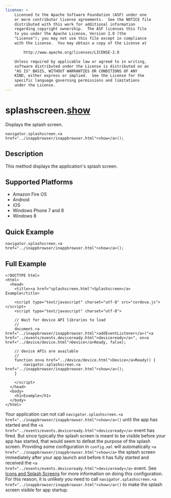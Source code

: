 ```yaml
---
license: >
    Licensed to the Apache Software Foundation (ASF) under one
    or more contributor license agreements.  See the NOTICE file
    distributed with this work for additional information
    regarding copyright ownership.  The ASF licenses this file
    to you under the Apache License, Version 2.0 (the
    "License"); you may not use this file except in compliance
    with the License.  You may obtain a copy of the License at

        http://www.apache.org/licenses/LICENSE-2.0

    Unless required by applicable law or agreed to in writing,
    software distributed under the License is distributed on an
    "AS IS" BASIS, WITHOUT WARRANTIES OR CONDITIONS OF ANY
    KIND, either express or implied.  See the License for the
    specific language governing permissions and limitations
    under the License.
---
```


# splashscreen.<a href="../inappbrowser/inappbrowser.html">show</a>

Displays the splash screen.

    navigator.splashscreen.<a href="../inappbrowser/inappbrowser.html">show</a>();

## Description

This method displays the application's splash screen.

## Supported Platforms

- Amazon Fire OS
- Android
- iOS
- Windows Phone 7 and 8
- Windows 8

## Quick Example

    navigator.splashscreen.<a href="../inappbrowser/inappbrowser.html">show</a>();

## Full Example

    <!DOCTYPE html>
    <html>
      <head>
        <title><a href="splashscreen.html">Splashscreen</a> Example</title>

        <script type="text/javascript" charset="utf-8" src="cordova.js"></script>
        <script type="text/javascript" charset="utf-8">

        // Wait for device API libraries to load
        //
        document.<a href="../inappbrowser/inappbrowser.html">addEventListener</a>("<a href="../events/events.deviceready.html">deviceready</a>", on<a href="../device/device.html">Device</a>Ready, false);

        // device APIs are available
        //
        function on<a href="../device/device.html">Device</a>Ready() {
            navigator.splashscreen.<a href="../inappbrowser/inappbrowser.html">show</a>();
        }

        </script>
      </head>
      <body>
        <h1>Example</h1>
      </body>
    </html>

Your application can not call `navigator.splashscreen.<a href="../inappbrowser/inappbrowser.html">show</a>()` until
the app has started and the `<a href="../events/events.deviceready.html">deviceready</a>` event has fired. But since
typically the
splash screen is meant to be visible before your app has started, that would
seem to defeat the purpose of the splash screen.
Providing some configuration in `config.xml` will automatically `<a href="../inappbrowser/inappbrowser.html">show</a>` the
splash screen immediately after your app launch and before it has fully
started and received the `<a href="../events/events.deviceready.html">deviceready</a>` event. See <a href="../../config_ref/images.html">Icons and Splash Screens</a>
for more information on doing this configuration. For this reason, it is
unlikely you need to call `navigator.splashscreen.<a href="../inappbrowser/inappbrowser.html">show</a>()` to make the
splash screen visible for app startup.
